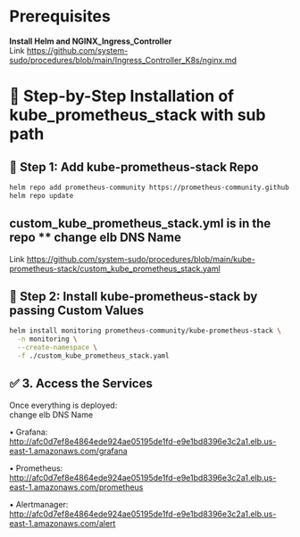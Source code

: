 # Prerequisites
**Install Helm and NGINX_Ingress_Controller**  
Link https://github.com/system-sudo/procedures/blob/main/Ingress_Controller_K8s/nginx.md

# 🧭 Step-by-Step Installation of kube_prometheus_stack with sub path  

## 🧰 Step 1: Add kube-prometheus-stack Repo  
```bash
helm repo add prometheus-community https://prometheus-community.github.io/helm-charts
helm repo update
```
## custom_kube_prometheus_stack.yml is in the repo ** change elb DNS Name
Link https://github.com/system-sudo/procedures/blob/main/kube-prometheus-stack/custom_kube_prometheus_stack.yaml

## 🧰 Step 2: Install kube-prometheus-stack by passing Custom Values  
```bash
helm install monitoring prometheus-community/kube-prometheus-stack \
  -n monitoring \
  --create-namespace \
  -f ./custom_kube_prometheus_stack.yaml
```

## ✅ 3. Access the Services
Once everything is deployed:  
change elb DNS Name  

•	Grafana:  
  http://afc0d7ef8e4864ede924ae05195de1fd-e9e1bd8396e3c2a1.elb.us-east-1.amazonaws.com/grafana  
  
•	Prometheus:  
  http://afc0d7ef8e4864ede924ae05195de1fd-e9e1bd8396e3c2a1.elb.us-east-1.amazonaws.com/prometheus  
    
•	Alertmanager:  
http://afc0d7ef8e4864ede924ae05195de1fd-e9e1bd8396e3c2a1.elb.us-east-1.amazonaws.com/alert
